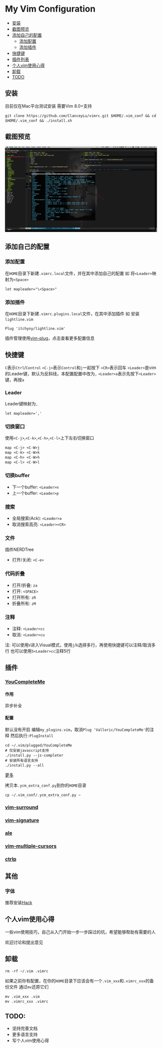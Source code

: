 # My Vim Configuration

- [安装](#安装)
- [截图预览](#截图预览)
- [添加自己的配置](#添加自己的配置)
    - [添加配置](#添加配置)
    - [添加插件](#添加插件)
- [快捷键](#快捷键)
- [插件列表](#插件列表)
- [个人vim使用心得](#个人vim使用心得)
- [卸载](#卸载)
- [TODO](#todo)

## 安装

目前仅在Mac平台测试安装
需要Vim 8.0+支持 
```
git clone https://github.com/ClanceyLu/vimrc.git $HOME/.vim_conf && cd $HOME/.vim_conf && ./install.sh
```

## 截图预览

![截图](img/screenshort.png?raw=true)

## 添加自己的配置

### 添加配置

在`HOME`目录下新建`.vimrc.local`文件，并在其中添加自己的配置
如 将`<Leader>`映射为`<Space>`
```
let mapleader="\<Space>"
```

### 添加插件

在`HOME`目录下新建`.vimrc.plugins.local`文件，在其中添加插件
如 安装`lightline.vim`
```
Plug 'itchyny/lightline.vim'
```
插件管理使用[vim-plug](https://github.com/junegunn/vim-plug)，点击查看更多配置信息

## 快捷键

`C`表示`Ctrl`/`Control`
`<C-j>`表示`Control`和`j`一起按下
`<CR>`表示回车
`<Leader>`是vim的Leader键，默认为反斜线，本配置配置中改为`,`
`<Leader>a`表示先按下`<Leader>`键，再按`a`

### Leader

Leader键映射为`,`
```
let mapleader=','
```

### 切换窗口

使用`<C-j>`,`<C-k>`,`<C-h>`,`<C-l>`上下左右切换窗口
```
map <C-j> <C-W>j
map <C-k> <C-W>k
map <C-h> <C-W>h
map <C-l> <C-W>l
```

### 切换buffer

- 下一个buffer: `<Leader>n`
- 上一个buffer: `<Leader>p`

### 搜索

- 全局搜索(Ack): `<Leader>a`
- 取消搜索高亮: `<Leader><CR>`

### 文件

插件NERDTree
- 打开/关闭: `<C-e>`

### 代码折叠

- 打开/折叠: `za`
- 打开: `<SPACE>`
- 打开所有: `zR`
- 折叠所有: `zM`

### 注释

- 注释: `<Leader>cc`
- 取消: `<Leader>cu`

注: 可以使用`V`进入Visual模式，使用`j`/`k`选择多行，再使用快捷键可以注释/取消多行
也可以使用`5<Leader>cc`注释5行

## 插件

### [YouCompleteMe](https://github.com/Valloric/YouCompleteMe)

#### 作用
异步补全

#### 配置

默认没有开启
编辑`my_plugins.vim`，取消`Plug 'Valloric/YouCompleteMe'`的注释
然后执行`:PlugInstall`

```
cd ~/.vim/plugged/YouCompleteMe
# 仅安装javascript支持
./install.py --js-completer
# 安装所有语言支持
./install.py --all
```
[更多](https://github.com/Valloric/YouCompleteMe#mac-os-x)

拷贝本`.ycm_extra_conf.py`到你的`HOME`目录
```
cp ~/.vim_conf/.ycm_extra_conf.py ~
```

### [vim-surround](https://github.com/tpope/vim-surround)

### [vim-signature](https://github.com/kshenoy/vim-signature)

### [ale](https://github.com/w0rp/ale)

### [vim-multiple-cursors](https://github.com/terryma/vim-multiple-cursors)

### [ctrlp](https://github.com/kien/ctrlp.vim)

## 其他

### 字体

推荐安装[Hack](https://github.com/source-foundry/Hack)

## 个人vim使用心得

一些vim使用技巧，自己从入门开始一步一步踩过的坑，希望能够帮助有需要的人

欢迎讨论和提出意见

## 卸载
```
rm -rf ~/.vim .vimrc
```
如果之前你有配置，在你的`HOME`目录下应该会有一个`.vim_xxx`和`.vimrc_xxx`的备份文件
通过`mv`还原它们
```
mv .vim_xxx .vim
mv .vimrc_xxx .vimrc
```

## TODO:

- 坚持完善文档
- 更多语言支持
- 写个人vim使用心得
